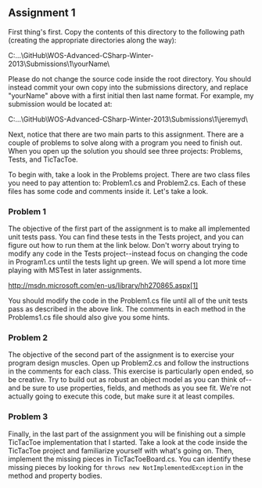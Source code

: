 Assignment 1
------------

First thing's first. Copy the contents of this directory to the following path (creating the appropriate
directories along the way):

C:\...\GitHub\WOS-Advanced-CSharp-Winter-2013\Submissions\1\yourName\

Please do not change the source code inside the root directory. You should instead commit your own copy
into the submissions directory, and replace "yourName" above with a first initial then last name format.
For example, my submission would be located at:

C:\...\GitHub\WOS-Advanced-CSharp-Winter-2013\Submissions\1\jeremyd\

Next, notice that there are two main parts to this assignment. There are a couple of problems to solve
along with a program you need to finish out. When you open up the solution you should see three projects: 
Problems, Tests, and TicTacToe. 

To begin with, take a look in the Problems project. There are two class files you need to pay attention to: 
Problem1.cs and Problem2.cs. Each of these files has some code and comments inside it. Let's take a look.

### Problem 1
The objective of the first part of the assignment is to make all implemented unit tests pass. You can find these
tests in the Tests project, and you can figure out how to run them at the link below. Don't worry about trying to
modify any code in the Tests project--instead focus on changing the code in Program1.cs until the tests light up
green. We will spend a lot more time playing with MSTest in later assignments.

http://msdn.microsoft.com/en-us/library/hh270865.aspx[1]

You should modify the code in the Problem1.cs file until all of the unit tests pass as described
in the above link. The comments in each method in the Problems1.cs file should also give you some hints.

### Problem 2
The objective of the second part of the assignment is to exercise your program design muscles. Open
up Problem2.cs and follow the instructions in the comments for each class. This exercise is particularly
open ended, so be creative. Try to build out as robust an object model as you can think of--and be sure
to use properties, fields, and methods as you see fit. We're not actually going to execute this code, but 
make sure it at least compiles.

### Problem 3
Finally, in the last part of the assignment you will be finishing out a simple TicTacToe implementation
that I started. Take a look at the code inside the TicTacToe project and familiarize yourself with what's
going on. Then, implement the missing pieces in TicTacToeBoard.cs. You can identify these missing pieces
by looking for ```throws new NotImplementedException``` in the method and property bodies.

[1]: http://msdn.microsoft.com/en-us/library/hh270865.aspx